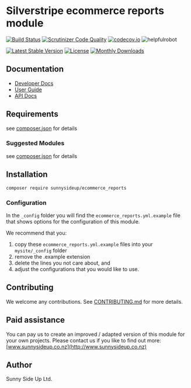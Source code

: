 # Silverstripe ecommerce reports module
[![Build Status](https://travis-ci.org/sunnysideup/silverstripe-ecommerce_reports.svg?branch=master)](https://travis-ci.org/sunnysideup/silverstripe-ecommerce_reports)
[![Scrutinizer Code Quality](https://scrutinizer-ci.com/g/sunnysideup/silverstripe-ecommerce_reports/badges/quality-score.png?b=master)](https://scrutinizer-ci.com/g/sunnysideup/silverstripe-ecommerce_reports/?branch=master)
[![codecov.io](https://codecov.io/github/sunnysideup/silverstripe-ecommerce_reports/coverage.svg?branch=master)](https://codecov.io/github/sunnysideup/silverstripe-ecommerce_reports?branch=master)
![helpfulrobot](https://helpfulrobot.io/sunnysideup/ecommerce_reports/badge)

[![Latest Stable Version](https://poser.pugx.org/sunnysideup/ecommerce_reports/version)](https://packagist.org/packages/sunnysideup/ecommerce_reports)
[![License](https://poser.pugx.org/sunnysideup/ecommerce_reports/license)](https://packagist.org/packages/sunnysideup/ecommerce_reports)
[![Monthly Downloads](https://poser.pugx.org/sunnysideup/ecommerce_reports/d/monthly)](https://packagist.org/packages/sunnysideup/ecommerce_reports)


## Documentation



 * [Developer Docs](docs/en/INDEX.md)
 * [User Guide](docs/en/userguide.md)
 * [API Docs](http://docs.ssmods.com/sunnysideup/ecommerce_reports)

## Requirements



see [composer.json](composer.json) for details

### Suggested Modules



see [composer.json](composer.json) for details


## Installation


```
composer require sunnysideup/ecommerce_reports
```

### Configuration



In the `_config` folder you will find the `ecommerce_reports.yml.example`
file that shows options for the configuration of this module.

We recommend that you:

  1. copy these `ecommerce_reports.yml.example` files into your
`mysite/_config` folder
  2. remove the .example extension
  3. delete the lines you not care about, and
  4. adjust the configurations that you would like to use.


## Contributing



We welcome any contributions. See [CONTRIBUTING.md](CONTRIBUTING.md) for more details.

## Paid assistance



You can pay us to create an improved / adapted version of this module for your own projects.  Please contact us if you like to find out more: [www.sunnysideup.co.nz](http://www.sunnysideup.co.nz)

## Author



Sunny Side Up Ltd.
